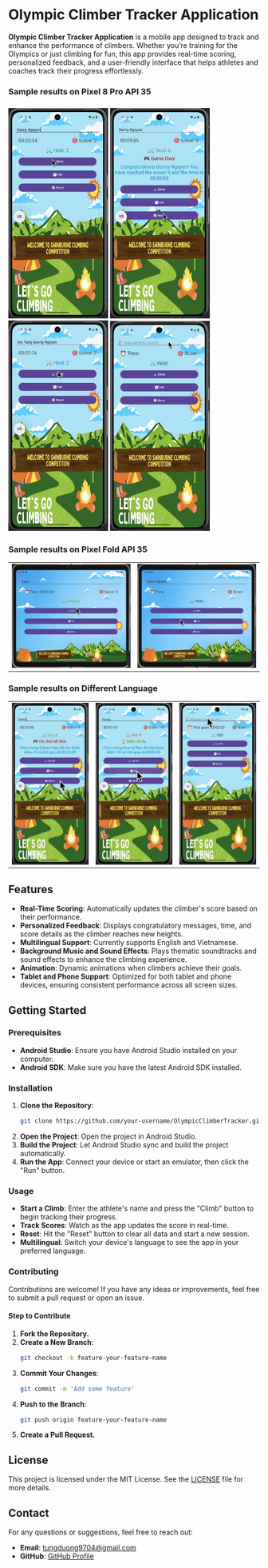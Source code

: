 # Olympic Climber Tracker Application


**Olympic Climber Tracker Application** is a mobile app designed to track and enhance the performance of climbers. Whether you’re training for the Olympics or just climbing for fun, this app provides real-time scoring, personalized feedback, and a user-friendly interface that helps athletes and coaches track their progress effortlessly.

<p align="center">
  <h3>Sample results on Pixel 8 Pro API 35<h3>
  <img src="demo/1.gif" width="200">
  <img src="demo/2.gif" width="200">
  <img src="demo/3.gif" width="200">
  <img src="demo/4.gif" width="200"> <br />
  <h3>Sample results on Pixel Fold API 35</h3>
  <table>
    <tr>
      <td><img src="demo/5.gif" width="400"></td>
      <td><img src="demo/6.gif" width="400"></td>
    </tr>
  </table>
  <h3>Sample results on Different Language</h3>
  <table>
    <tr>
      <td><img src="demo/7.gif" width="200"></td>
      <td><img src="demo/8.gif" width="200"></td>
      <td><img src="demo/9.gif" width="200"></td>
    </tr>
  </table>
</p>

## Features

- **Real-Time Scoring**: Automatically updates the climber's score based on their performance.
- **Personalized Feedback**: Displays congratulatory messages, time, and score details as the climber reaches new heights.
- **Multilingual Support**: Currently supports English and Vietnamese.
- **Background Music and Sound Effects**: Plays thematic soundtracks and sound effects to enhance the climbing experience.
- **Animation**: Dynamic animations when climbers achieve their goals.
- **Tablet and Phone Support**: Optimized for both tablet and phone devices, ensuring consistent performance across all screen sizes.

## Getting Started

### Prerequisites

- **Android Studio**: Ensure you have Android Studio installed on your computer.
- **Android SDK**: Make sure you have the latest Android SDK installed.

### Installation

1. **Clone the Repository**:
   ```bash
   git clone https://github.com/your-username/OlympicClimberTracker.git
   ```
2. **Open the Project**: Open the project in Android Studio.
3. **Build the Project**: Let Android Studio sync and build the project automatically.
4. **Run the App**: Connect your device or start an emulator, then click the "Run" button.

### Usage
- **Start a Climb**: Enter the athlete's name and press the "Climb" button to begin tracking their progress.
- **Track Scores**: Watch as the app updates the score in real-time.
- **Reset**: Hit the "Reset" button to clear all data and start a new session.
- **Multilingual**: Switch your device's language to see the app in your preferred language.

### Contributing
Contributions are welcome! If you have any ideas or improvements, feel free to submit a pull request or open an issue.

#### Step to Contribute
1. **Fork the Repository.**
2. **Create a New Branch**:
   ```bash
   git checkout -b feature-your-feature-name
   ```
3. **Commit Your Changes**:
   ```bash
   git commit -m 'Add some feature'
   ```
4. **Push to the Branch**:
   ```bash
   git push origin feature-your-feature-name
   ```
5. **Create a Pull Request.**

## License

This project is licensed under the MIT License. See the [LICENSE](LICENSE) file for more details.

## Contact

For any questions or suggestions, feel free to reach out:

- **Email**: tungduong9704@gmail.com
- **GitHub**: [GitHub Profile](https://github.com/Dan9704)


